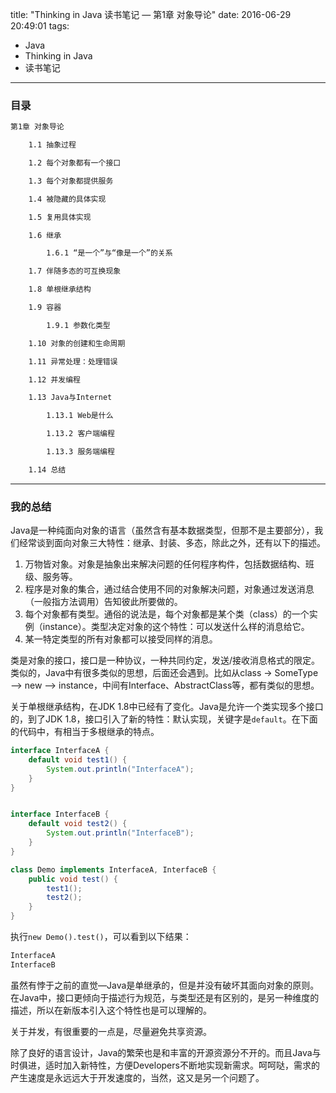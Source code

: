 title: "Thinking in Java 读书笔记 — 第1章 对象导论"
date: 2016-06-29 20:49:01
tags:
- Java
- Thinking in Java
- 读书笔记
---

### 目录
```html
第1章 对象导论

	1.1 抽象过程

	1.2 每个对象都有一个接口

	1.3 每个对象都提供服务

	1.4 被隐藏的具体实现

	1.5 复用具体实现

	1.6 继承

		1.6.1 “是一个”与“像是一个”的关系

	1.7 伴随多态的可互换现象

	1.8 单根继承结构

	1.9 容器

		1.9.1 参数化类型

	1.10 对象的创建和生命周期

	1.11 异常处理：处理错误

	1.12 并发编程

	1.13 Java与Internet

		1.13.1 Web是什么

		1.13.2 客户端编程

		1.13.3 服务端编程

	1.14 总结
```

<!--more-->

------

### 我的总结



Java是一种纯面向对象的语言（虽然含有基本数据类型，但那不是主要部分），我们经常谈到面向对象三大特性：继承、封装、多态，除此之外，还有以下的描述。

1. 万物皆对象。对象是抽象出来解决问题的任何程序构件，包括数据结构、班级、服务等。
2. 程序是对象的集合，通过结合使用不同的对象解决问题，对象通过发送消息（一般指方法调用）告知彼此所要做的。
3. 每个对象都有类型。通俗的说法是，每个对象都是某个类（class）的一个实例（instance）。类型决定对象的这个特性：可以发送什么样的消息给它。
4. 某一特定类型的所有对象都可以接受同样的消息。



类是对象的接口，接口是一种协议，一种共同约定，发送/接收消息格式的限定。类似的，Java中有很多类似的思想，后面还会遇到。比如从class -> SomeType —> new —> instance，中间有Interface、AbstractClass等，都有类似的思想。



关于单根继承结构，在JDK 1.8中已经有了变化。Java是允许一个类实现多个接口的，到了JDK 1.8，接口引入了新的特性：默认实现，关键字是`default`。在下面的代码中，有相当于多根继承的特点。

```java
interface InterfaceA {
    default void test1() {
        System.out.println("InterfaceA");
    }
}


interface InterfaceB {
    default void test2() {
        System.out.println("InterfaceB");
    }
}

class Demo implements InterfaceA, InterfaceB {
    public void test() {
        test1();
        test2();
    }
}
```



执行`new Demo().test()`，可以看到以下结果：

```html
InterfaceA
InterfaceB
```



虽然有悖于之前的直觉—Java是单继承的，但是并没有破坏其面向对象的原则。在Java中，接口更倾向于描述行为规范，与类型还是有区别的，是另一种维度的描述，所以在新版本引入这个特性也是可以理解的。



关于并发，有很重要的一点是，尽量避免共享资源。



除了良好的语言设计，Java的繁荣也是和丰富的开源资源分不开的。而且Java与时俱进，适时加入新特性，方便Developers不断地实现新需求。呵呵哒，需求的产生速度是永远远大于开发速度的，当然，这又是另一个问题了。
